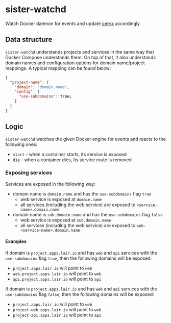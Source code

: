 # sister-watchd
Watch Docker daemon for events and update [ceryx](https://github.com/sourcelair/ceryx) accordingly

## Data structure

`sister-watchd` understands projects and services in the same way that Docker Compose understands them. On top of that, it also understands domain names and configuration options for domain name/project mappings. A typical mapping can be found below:

```json
{
  "project-name": {
    "domain": "domain.name",
    "config": {
      "use-subdomains": true;
    }
  }
}
```

## Logic

`sister-watchd` watches the given Docker engine for events and reacts to the following ones:
* `start` - when a container starts, its service is exposed
* `die` - when a container dies, its service route is removed

### Exposing services

Services are exposed in the following way:
* domain name is `domain.name` and has the `use-subdomains` flag `true`
  * web service is exposed at `domain.name`
  * all services (including the web service) are exposed to `<service-name>.domain.name`
* domain name is `sub.domain.name` and has the `use-subdomains` flag `false`
  * web service is exposed at `sub.domain.name`
  * all services (including the web service) are exposed to `sub-<service-name>.domain.name`

#### Examples

If domain is `project.apps.lair.io` and has `web` and `api` services with the `use-subdomains` flag `true`, then the following domains will be exposed:
* `project.apps.lair.io` will point to `web`
* `web.project.apps.lair.io` will point to `web`
* `api.project.apps.lair.io` will point to `api`

If domain is `project.apps.lair.io` and has `web` and `api` services with the `use-subdomains` flag `false`, then the following domains will be exposed:
* `project.apps.lair.io` will point to `web`
* `project-web.apps.lair.io` will point to `web`
* `project-api.apps.lair.io` will point to `api`

